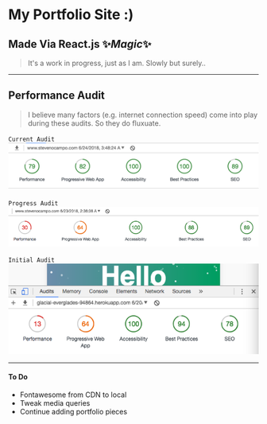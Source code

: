 # My Portfolio Site :)
## Made Via React.js :sparkles:*Magic*:sparkles:

> It's a work in progress, just as I am. Slowly but surely..

***
## Performance Audit
> I believe many factors (e.g. internet connection speed) come into play during these audits. So they do fluxuate.

`Current Audit`
![current](./src/assets/Current.png)

`Progress Audit`
![progress](./src/assets/Progress.png)

`Initial Audit`
![initial](./src/assets/Start.png)

***
#### To Do
* Fontawesome from CDN to local
* Tweak media queries
* Continue adding portfolio pieces
